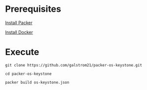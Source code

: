 # Prerequisites
[Install Packer](https://www.packer.io/docs/install/index.html)

[Install Docker](https://docs.docker.com/install/)

# Execute

`git clone https://github.com/galstrom21/packer-os-keystone.git`

`cd packer-os-keystone`

`packer build os-keystone.json`
